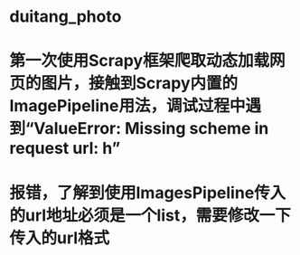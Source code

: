 # duitang_photo
# 第一次使用Scrapy框架爬取动态加载网页的图片，接触到Scrapy内置的ImagePipeline用法，调试过程中遇到“ValueError: Missing scheme in request url: h”
# 报错，了解到使用ImagesPipeline传入的url地址必须是一个list，需要修改一下传入的url格式
